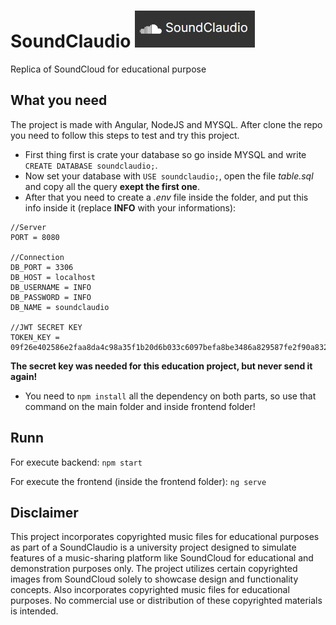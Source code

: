 # SoundClaudio ![alt text](https://github.com/Cassio7/SoundClaudio/blob/main/frontend/src/assets/img/Icon.jpg?raw=true)
Replica of SoundCloud for educational purpose

## What you need
The project is made with Angular, NodeJS and MYSQL.
After clone the repo you need to follow this steps to test and try this project.
- First thing first is crate your database so go inside MYSQL and write `CREATE DATABASE soundclaudio;`.
- Now set your database with `USE soundclaudio;`,  open the file *table.sql* and copy all the query **exept the first one**.
- After that you need to create a *.env* file inside the folder, and put this info inside it (replace **INFO** with your informations):

```
//Server
PORT = 8080

//Connection
DB_PORT = 3306
DB_HOST = localhost
DB_USERNAME = INFO
DB_PASSWORD = INFO
DB_NAME = soundclaudio

//JWT SECRET KEY
TOKEN_KEY = 09f26e402586e2faa8da4c98a35f1b20d6b033c6097befa8be3486a829587fe2f90a832bd3ff9d42710a4da095a2ce285b009f0c3730cd9b8e1af3eb84df6611

```
**The secret key was needed for this education project, but never send it again!**
- You need to `npm install` all the dependency on both parts, so use that command on the main folder and inside frontend folder!

## Runn
For execute backend: `npm start`

For execute the frontend (inside the frontend folder): `ng serve`

## Disclaimer
This project incorporates copyrighted music files for educational purposes as part of a SoundClaudio is a university project designed to 
simulate features of a music-sharing platform like SoundCloud for 
educational and demonstration purposes only. 
The project utilizes certain copyrighted images from SoundCloud 
solely to showcase design and functionality concepts.
Also incorporates copyrighted music files for educational purposes.
No commercial use or distribution of these copyrighted materials is intended.
